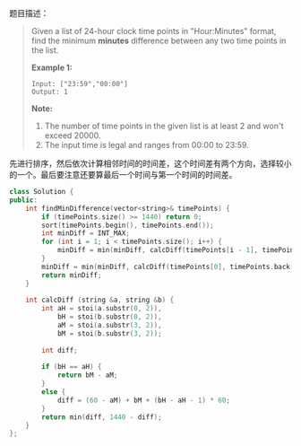 题目描述：

> Given a list of 24-hour clock time points in "Hour:Minutes" format, find the minimum **minutes** difference between any two time points in the list.
>
> **Example 1:**
>
> ```
> Input: ["23:59","00:00"]
> Output: 1
>
> ```
>
> **Note:**
>
> 1. The number of time points in the given list is at least 2 and won't exceed 20000.
> 2. The input time is legal and ranges from 00:00 to 23:59.

先进行排序，然后依次计算相邻时间的时间差，这个时间差有两个方向，选择较小的一个。最后要注意还要算最后一个时间与第一个时间的时间差。

```c++
class Solution {
public:
    int findMinDifference(vector<string>& timePoints) {
        if (timePoints.size() >= 1440) return 0;
        sort(timePoints.begin(), timePoints.end());
        int minDiff = INT_MAX;
        for (int i = 1; i < timePoints.size(); i++) {
            minDiff = min(minDiff, calcDiff(timePoints[i - 1], timePoints[i]));
        }
        minDiff = min(minDiff, calcDiff(timePoints[0], timePoints.back()));
        return minDiff;
    }
    
    int calcDiff (string &a, string &b) {
        int aH = stoi(a.substr(0, 2)), 
            bH = stoi(b.substr(0, 2)),
            aM = stoi(a.substr(3, 2)),
            bM = stoi(b.substr(3, 2));
            
        int diff;
        
        if (bH == aH) {
            return bM - aM;
        }
        else {
            diff = (60 - aM) + bM + (bH - aH - 1) * 60;
        }
        return min(diff, 1440 - diff);
    }
};
```

